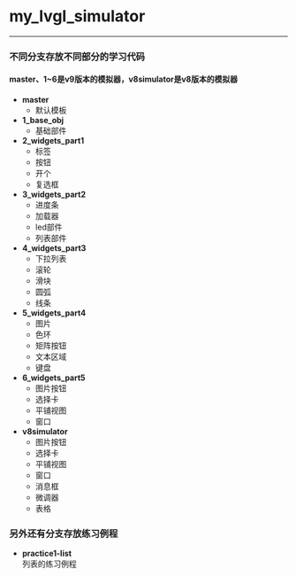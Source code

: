 # my_lvgl_simulator
---
### 不同分支存放不同部分的学习代码
#### master、1~6是v9版本的模拟器，v8simulator是v8版本的模拟器
- **master**   
    - 默认模板
- **1_base_obj**  
    - 基础部件
- **2_widgets_part1**  
    - 标签
    - 按钮
    - 开个
    - 复选框
- **3_widgets_part2**    
    - 进度条
    - 加载器
    - led部件
    - 列表部件
- **4_widgets_part3**
    - 下拉列表
    - 滚轮
    - 滑块
    - 圆弧
    - 线条
- **5_widgets_part4**
    - 图片
    - 色环
    - 矩阵按钮
    - 文本区域
    - 键盘
- **6_widgets_part5**
    - 图片按钮
    - 选择卡
    - 平铺视图
    - 窗口
- **v8simulator**
    - 图片按钮
    - 选择卡
    - 平铺视图
    - 窗口
    - 消息框
    - 微调器
    - 表格




### 另外还有分支存放练习例程
- **practice1-list**  
列表的练习例程

